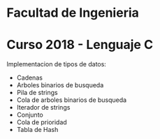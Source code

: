 # Facultad de Ingenieria


Curso 2018 - Lenguaje C
=======================

Implementacion de tipos de datos:
  * Cadenas
  * Arboles binarios de busqueda
  * Pila de strings
  * Cola de arboles binarios de busqueda
  * Iterador de strings
  * Conjunto
  * Cola de prioridad
  * Tabla de Hash
